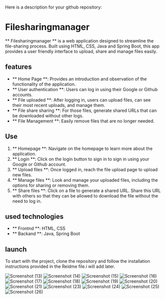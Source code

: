 Here is a description for your github repository:


# Filesharingmanager

** Filesharingmanager ** is a web application designed to streamline the file-sharing process. Built using HTML, CSS, Java and Spring Boot, this app provides a user friendly interface to upload, share and manage files easily.

## features

- ** Home Page **: Provides an introduction and observation of the functionality of the application.
- ** User authentication **: Users can log in using their Google or Github accounts.
- ** File uploaded **: After logging in, users can upload files, can see their most recent uploads, and manage them.
- ** File share sharing **: For those files, generate shared URLs that can be downloaded without other logs.
- ** File Management **: Easily remove files that are no longer needed.

## Use

1. ** Homepage **: Navigate on the homepage to learn more about the application.
2. ** Login **: Click on the login button to sign in to sign in using your Google or Github account.
3. ** Upload files **: Once logged in, reach the file upload page to upload new files.
4. ** Manage files **: Look and manage your uploaded files, including the options for sharing or removing them.
5. ** Share files **: Click on a file to generate a shared URL. Share this URL with others so that they can be allowed to download the file without the need to log in.

## used technologies

- ** Frontnd **: HTML, CSS
- ** Backand **: Java, Spring Boot

## launch

To start with the project, clone the repository and follow the installation instructions provided in the Reidme file.i will add later.


![Screenshot (13)](https://github.com/user-attachments/assets/ef4fc71b-e76b-4f66-ad12-a0cfb4ffe13f)
![Screenshot (14)](https://github.com/user-attachments/assets/31ab7eae-5319-4723-af6f-8a82eca554a6)
![Screenshot (15)](https://github.com/user-attachments/assets/6592219b-4f22-4cad-8a6f-c8a69ca8ed1c)
![Screenshot (16)](https://github.com/user-attachments/assets/43ccb906-7e5d-4d86-b36f-ee557387f6c5)
![Screenshot (17)](https://github.com/user-attachments/assets/ee57aefc-89d8-4b3f-be22-039e9daa33cc)
![Screenshot (18)](https://github.com/user-attachments/assets/5c17ee2d-c9db-4b20-867f-e37c809ce636)
![Screenshot (19)](https://github.com/user-attachments/assets/2cbc04f8-4178-4004-a105-94fb8fdd8956)
![Screenshot (20)](https://github.com/user-attachments/assets/c9271911-039f-4809-b244-81c95e474cd5)
![Screenshot (21)](https://github.com/user-attachments/assets/4e1253f1-56aa-497b-927d-3450da5e743b)
![Screenshot (23)](https://github.com/user-attachments/assets/a72bb52c-ca17-4896-bee4-1be97a945cde)
![Screenshot (24)](https://github.com/user-attachments/assets/9c45c149-eae7-4ec3-8d37-fc8a142a69ea)
![Screenshot (25)](https://github.com/user-attachments/assets/f271ed0e-24cc-4a2c-9a55-a4f42456d262)
![Screenshot (26)](https://github.com/user-attachments/assets/0ee3fe76-9edd-41c4-808f-f0945790b335)
